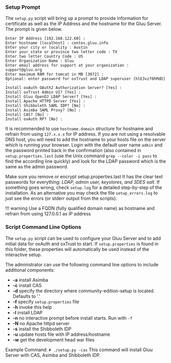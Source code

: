 ### Setup Prompt
The `setup.py` script will bring up a prompt to provide information for certificate as well as the IP Address and the hostname for the Gluu Server. The prompt is given below.

```
Enter IP Address [192.168.122.60] :
Enter hostname [localhost] : centos.gluu.info
Enter your city or locality : Austin
Enter your state or province two letter code : TX
Enter two letter Country Code : US
Enter Organization Name : Gluu
Enter email address for support at your organization : support@gluu.org
Enter maximum RAM for tomcat in MB [3072] :
Optional: enter password for oxTrust and LDAP superuser [hlE3vzf0hMdD] :
Install oxAuth OAuth2 Authorization Server? [Yes] :
Install oxTrust Admin UI? [Yes] :
Install Gluu OpenDJ LDAP Server? [Yes] :
Install Apache HTTPD Server [Yes] :
Install Shibboleth SAML IDP? [No] :
Install Asimba SAML Proxy? [No] :
Install CAS? [No] :
Install oxAuth RP? [No] :
```

It is recommended to use `hostname.domain` structure for hostname and refrain from using `127.x.x.x` for IP address. 
If you are not using a resolvable DNS host, you will need to add the hostname to your hosts file on the server which is running your browser. Login with the default user name `admin` and the password printed back in the confirmation (also contained in `setup.properties.last` (use the Unix command `grep --color -i pass` to find the according line quickly) and look for the LDAP password which is the same as the admin password.

Make sure you remove or encrypt setup.properties.last It has the clear text passwords for everything: *LDAP, admin user, keystores, and 3DES salt*. If something goes wrong, check `setup.log` for a detailed step-by-step of the installation. As an alternative you may check the file `setup_errors.log` to just see the errors (or stderr output from the scripts).

!!! warning
    Use a FQDN (fully qualified domain name) as hostname and refrain from using 127.0.0.1 as IP address

### Script Command Line Options
The `setup.py` script can be used to configure your Gluu Server and to add initial data
for oxAuth and oxTrust to start. If `setup.properties` is found
in this folder, these properties will automatically be used instead of
the interactive setup.

The administrator can use the following command line options to include additional components:

* __-a__ install Asimba
* __-c__ install CAS
* __-d__ specify the directory where community-edition-setup is located. Defaults to '.'
* __-f__ specify `setup.properties` file
* __-h__ invoke this help
* __-l__ install LDAP
* __-n__ no interactive prompt before install starts. Run with `-f`
* __-N__ no Apache httpd server
* __-s__ install the Shibboleth IDP
* __-u__ update hosts file with IP address/hostname
* __-w__ get the development head war files

Example Command: `# ./setup.py -cas` This command will install Gluu Server with CAS, Asimba and Shibboleth IDP.
